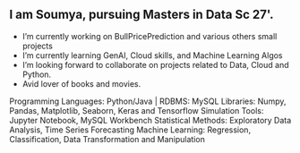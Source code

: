 ## I am Soumya, pursuing Masters in Data Sc 27'.

- I’m currently working on BullPricePrediction and various others small projects
- I’m currently learning GenAI, Cloud skills, and Machine Learning Algos
- I’m looking forward to collaborate on projects related to Data, Cloud and Python.
- Avid lover of books and movies.

Programming Languages: Python/Java | RDBMS: MySQL
Libraries: Numpy, Pandas, Matplotlib, Seaborn, Keras and Tensorflow
Simulation Tools: Jupyter Notebook, MySQL Workbench
Statistical Methods: Exploratory Data Analysis, Time Series Forecasting
Machine Learning: Regression, Classification, Data Transformation and Manipulation
